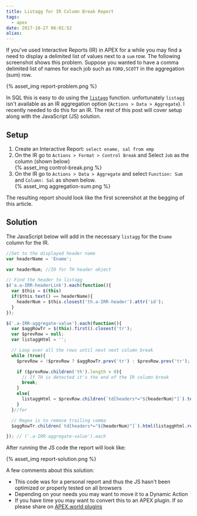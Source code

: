 ```yaml
---
title: Listagg for IR Column Break Report
tags:
  - apex
date: 2017-10-27 06:01:52
alias:
---
```



If you've used Interactive Reports (IR) in APEX for a while you may find a need to display a delimited list of values next to a `sum` row. The following screenshot shows this problem. Suppose you wanted to have a comma delimited list of names for each job such as `FORD,SCOTT` in the aggregation (sum) row.

{% asset_img report-problem.png %}

In SQL this is easy to do using the [`listagg`](https://docs.oracle.com/database/122/SQLRF/LISTAGG.htm#SQLRF30030) function. unfortunately `listagg` isn't available as an IR aggregation option (`Actions > Data > Aggregate`). I recently needed to do this for an IR. The rest of this post will cover setup along with the JavaScript (JS) solution.

## Setup

1. Create an Interactive Report: `select ename, sal from emp`
2. On the IR go to `Actions > Format > Control Break` and Select `Job` as the column (shown below) </br> {% asset_img control-break.png %}</br>
3. On the IR go to `Actions > Data > Aggregate` and select `Function: Sum` and `Column: Sal` as shown below. </br>{% asset_img aggregation-sum.png %}

The resulting report should look like the first screenshot at the begging of this article.

## Solution

The JavaScript below will add in the necessary `listagg` for the `Ename` column for the IR.

```js
//Set to the displayed header name
var headerName = 'Ename';

var headerNum; //ID for TH header object

// Find the header to listagg
$('a.a-IRR-headerLink').each(function(){
  var $this = $(this)
  if($this.text() == headerName){
    headerNum = $this.closest('th.a-IRR-header').attr('id');
  }
});

$('.a-IRR-aggregate-value').each(function(){
  var $aggRowTr = $(this).first().closest('tr');
  var $prevRow = null;
  var listaggHtml = '';

  // Loop over all the rows until next next column break
  while (true){
    $prevRow = !$prevRow ? $aggRowTr.prev('tr') : $prevRow.prev('tr');

    if ($prevRow.children('th').length > 0){
      // If TH is detected it's the end of the IR column break
      break;
    }
    else{
      listaggHtml = $prevRow.children(`td[headers*="${headerNum}"]`).text() + ',' + listaggHtml;
    }
  }//for

  // Regex is to remove trailing comma
  $aggRowTr.children(`td[headers*="${headerNum}"]`).html(listaggHtml.replace(/,$/gi, ''));

}); // ('.a-IRR-aggregate-value').each
```

After running the JS code the report will look like:

{% asset_img report-solution.png %}

A few comments about this solution:
- This code was for a personal report and thus the JS hasn't been optimized or properly tested on all browsers
- Depending on your needs you may want to move it to a Dynamic Action
- If you have time you may want to convert this to an APEX plugin. If so please share on [APEX.world plugins](https://apex.world/ords/f?p=100:700)
